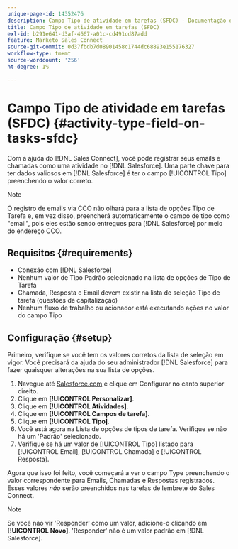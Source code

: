 ```yaml
---
unique-page-id: 14352476
description: Campo Tipo de atividade em tarefas (SFDC) - Documentação do Marketo - Documentação do produto
title: Campo Tipo de atividade em tarefas (SFDC)
exl-id: b291e641-d3af-4667-a01c-cd491cd87add
feature: Marketo Sales Connect
source-git-commit: 0d37fbdb7d08901458c1744dc68893e155176327
workflow-type: tm+mt
source-wordcount: '256'
ht-degree: 1%

---
```


# Campo Tipo de atividade em tarefas (SFDC) {#activity-type-field-on-tasks-sfdc}

Com a ajuda do [!DNL Sales Connect], você pode registrar seus emails e chamadas como uma atividade no [!DNL Salesforce]. Uma parte chave para ter dados valiosos em [!DNL Salesforce] é ter o campo [!UICONTROL Tipo] preenchendo o valor correto.

>[!NOTE]
>
>O registro de emails via CCO não olhará para a lista de opções Tipo de Tarefa e, em vez disso, preencherá automaticamente o campo de tipo como &quot;email&quot;, pois eles estão sendo entregues para [!DNL Salesforce] por meio do endereço CCO.

## Requisitos {#requirements}

* Conexão com [!DNL Salesforce]
* Nenhum valor de Tipo Padrão selecionado na lista de opções de Tipo de Tarefa
* Chamada, Resposta e Email devem existir na lista de seleção Tipo de tarefa (questões de capitalização)
* Nenhum fluxo de trabalho ou acionador está executando ações no valor do campo Tipo

## Configuração {#setup}

Primeiro, verifique se você tem os valores corretos da lista de seleção em vigor. Você precisará da ajuda do seu administrador [!DNL Salesforce] para fazer quaisquer alterações na sua lista de opções.

1. Navegue até [Salesforce.com](https://salesforce.com) e clique em Configurar no canto superior direito.
1. Clique em **[!UICONTROL Personalizar]**.
1. Clique em **[!UICONTROL Atividades]**.
1. Clique em **[!UICONTROL Campos de tarefa]**.
1. Clique em **[!UICONTROL Tipo]**.
1. Você está agora na Lista de opções de tipos de tarefa. Verifique se não há um &#39;Padrão&#39; selecionado.
1. Verifique se há um valor de [!UICONTROL Tipo] listado para [!UICONTROL Email], [!UICONTROL Chamada] e [!UICONTROL Resposta].

Agora que isso foi feito, você começará a ver o campo Type preenchendo o valor correspondente para Emails, Chamadas e Respostas registrados. Esses valores _não_ serão preenchidos nas tarefas de lembrete do Sales Connect.

>[!NOTE]
>
>Se você não vir &#39;Responder&#39; como um valor, adicione-o clicando em **[!UICONTROL Novo]**. &#39;Responder&#39; não é um valor padrão em [!DNL Salesforce].
